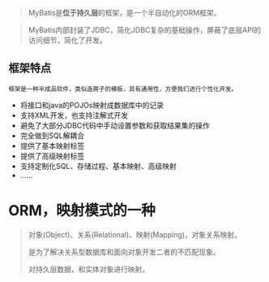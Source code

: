 
>MyBatis是**位于持久层**的框架，是一个半自动化的ORM框架。

>MyBatis内部封装了JDBC，简化JDBC复杂的基础操作，屏蔽了底层API的访问细节，简化了开发。

## 框架特点

	框架是一种半成品软件，类似造房子的模板，具有通用性，方便我们进行个性化开发。

* 将接口和java的POJOs映射成数据库中的记录
* 支持XML开发，也支持注解式开发
* 避免了大部分JDBC代码中手动设置参数和获取结果集的操作
* 完全做到SQL解耦合
* 提供了基本映射标签
* 提供了高级映射标签
* 支持定制化SQL、存储过程、基本映射、高级映射
* ......

# ORM，映射模式的一种
>对象(Object)、关系(Relational)、映射(Mapping)，对象关系映射。
>
>是为了解决关系型数据库和面向对象开发二者的不匹配现象。
>
>对持久层数据，和实体对象进行映射。